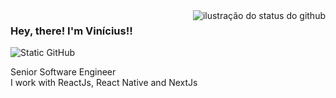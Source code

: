 <img align='right' src="https://github-readme-stats.vercel.app/api?username=allbdev&show_icons=true&title_color=783c00&text_color=af552e&icon_color=783c00&bg_color=f8efd4&cache_seconds=2300" alt="ilustração do status do github">

### Hey, there! I'm Vinícius!!

<img src="https://img.shields.io/static/v1?label=Overview&message=Vinicius&color=f8efd4&style=for-the-badge&logo=GitHub" alt="Static GitHub">

<p>Senior Software Engineer <br/> I work with ReactJs, React Native and NextJs</p>
